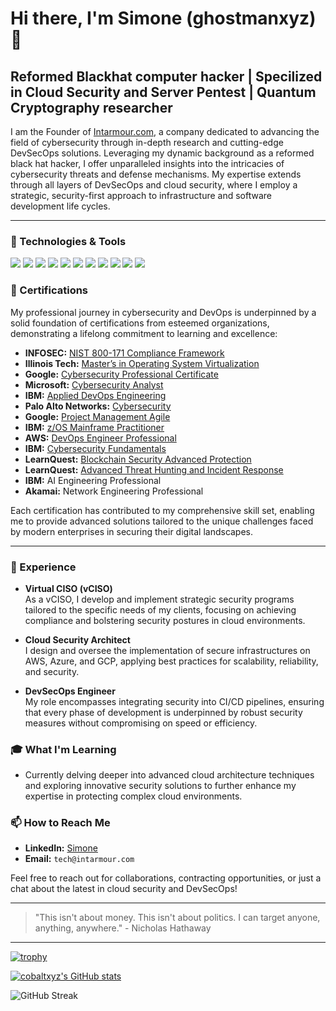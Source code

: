 # Hi there, I'm Simone (ghostmanxyz)👋

## Reformed Blackhat computer hacker | Specilized in Cloud Security and Server Pentest | Quantum Cryptography researcher 

I am the Founder of [Intarmour.com](https://intarmour.com), a company dedicated to advancing the field of cybersecurity through in-depth research and cutting-edge DevSecOps solutions. Leveraging my dynamic background as a reformed black hat hacker, I offer unparalleled insights into the intricacies of cybersecurity threats and defense mechanisms. My expertise extends through all layers of DevSecOps and cloud security, where I employ a strategic, security-first approach to infrastructure and software development life cycles. 

---

### 🔧 Technologies & Tools

![](https://img.shields.io/badge/OS-Linux-informational?style=flat&logo=linux&logoColor=white&color=2bbc8a)
![](https://img.shields.io/badge/OS-Kali_Linux-informational?style=flat&logo=kali-linux&logoColor=white&color=2bbc8a)
![](https://img.shields.io/badge/Cloud-AWS-informational?style=flat&logo=amazon-aws&logoColor=white&color=2bbc8a)
![](https://img.shields.io/badge/Cloud-GCP-informational?style=flat&logo=google-cloud&logoColor=white&color=2bbc8a)
![](https://img.shields.io/badge/Cloud-Azure-informational?style=flat&logo=microsoft-azure&logoColor=white&color=2bbc8a)
![](https://img.shields.io/badge/Tools-Docker-informational?style=flat&logo=docker&logoColor=white&color=2bbc8a)
![](https://img.shields.io/badge/Tools-Kubernetes-informational?style=flat&logo=kubernetes&logoColor=white&color=2bbc8a)
![](https://img.shields.io/badge/Tools-SonarQube-informational?style=flat&logo=sonarqube&logoColor=white&color=2bbc8a)
![](https://img.shields.io/badge/Security-Snyk-informational?style=flat&logo=snyk&logoColor=white&color=2bbc8a)
![](https://img.shields.io/badge/CI/CD-Jenkins-informational?style=flat&logo=jenkins&logoColor=white&color=2bbc8a)
![](https://img.shields.io/badge/Scripting-Python-informational?style=flat&logo=python&logoColor=white&color=2bbc8a)

### 📜 Certifications

My professional journey in cybersecurity and DevOps is underpinned by a solid foundation of certifications from esteemed organizations, demonstrating a lifelong commitment to learning and excellence:

- **INFOSEC:** [NIST 800-171 Compliance Framework](https://coursera.org/verify/R664CXPPJ7C6)
- **Illinois Tech:** [Master’s in Operating System Virtualization](https://coursera.org/verify/NW7AU3BWWKK2)
- **Google:** [Cybersecurity Professional Certificate](https://coursera.org/verify/professional-cert/K2WK5X9SLZRB)
- **Microsoft:** [Cybersecurity Analyst](https://coursera.org/verify/professional-cert/K2VSAP8X3DVR)
- **IBM:** [Applied DevOps Engineering](https://coursera.org/verify/professional-cert/62S9Y9UR35HZ)
- **Palo Alto Networks:** [Cybersecurity](https://coursera.org/verify/professional-cert/LDEGEWK3L26E)
- **Google:** [Project Management Agile](https://coursera.org/verify/professional-cert/WDYXHL9624YA)
- **IBM:** [z/OS Mainframe Practitioner](https://coursera.org/verify/professional-cert/YKXW7DXDP9JU)
- **AWS:** [DevOps Engineer Professional](https://coursera.org/verify/specialization/RW2N6XN9ZHYS)
- **IBM:** [Cybersecurity Fundamentals](https://coursera.org/verify/specialization/M9L7XUV8ALA6)
- **LearnQuest:** [Blockchain Security Advanced Protection](https://coursera.org/verify/6AYQCP3ZTU57)
- **LearnQuest:** [Advanced Threat Hunting and Incident Response](https://coursera.org/verify/A7DAWKWKEL3L)
- **IBM:** AI Engineering Professional
- **Akamai:** Network Engineering Professional

Each certification has contributed to my comprehensive skill set, enabling me to provide advanced solutions tailored to the unique challenges faced by modern enterprises in securing their digital landscapes.

---

### 📜 Experience

- **Virtual CISO (vCISO)**  
  As a vCISO, I develop and implement strategic security programs tailored to the specific needs of my clients, focusing on achieving compliance and bolstering security postures in cloud environments.

- **Cloud Security Architect**  
  I design and oversee the implementation of secure infrastructures on AWS, Azure, and GCP, applying best practices for scalability, reliability, and security.

- **DevSecOps Engineer**  
  My role encompasses integrating security into CI/CD pipelines, ensuring that every phase of development is underpinned by robust security measures without compromising on speed or efficiency.

### 🎓 What I'm Learning

- Currently delving deeper into advanced cloud architecture techniques and exploring innovative security solutions to further enhance my expertise in protecting complex cloud environments.

### 📫 How to Reach Me

- **LinkedIn:** [Simone](https://www.linkedin.com/in/simonenogara)
- **Email:** `tech@intarmour.com`

Feel free to reach out for collaborations, contracting opportunities, or just a chat about the latest in cloud security and DevSecOps!

---

> "This isn't about money. This isn't about politics. I can target anyone, anything, anywhere." - Nicholas Hathaway

------

[![trophy](https://github-profile-trophy.vercel.app/?username=cobaltxyz)](https://github.com/ryo-ma/github-profile-trophy)

[![cobaltxyz's GitHub stats](https://github-readme-stats.vercel.app/api?username=cobaltxyz)](https://github.com/cobaltxyz/github-readme-stats)

![GitHub Streak](https://github-readme-streak-stats.herokuapp.com?user=cobaltxyz&theme=blueberry)
